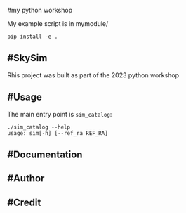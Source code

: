 #my python workshop

My example script is in mymodule/

```
pip install -e .
```

#SkySim
----
Rhis project was built as part of the 2023 python workshop

#Usage
----
The main entry point is ```sim_catalog```:

```
./sim_catalog --help
usage: sim[-h] [--ref_ra REF_RA]
```

#Documentation
-----

#Author
-----

#Credit
------